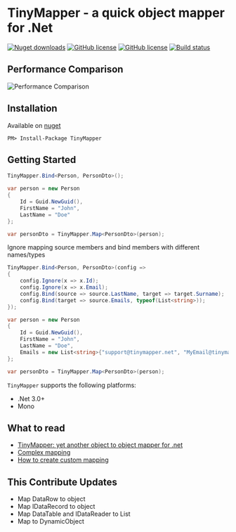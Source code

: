 TinyMapper - a quick object mapper for .Net
======================================================
[![Nuget downloads](http://img.shields.io/nuget/dt/tinymapper.svg)](https://www.nuget.org/packages/TinyMapper/)
[![GitHub license](https://img.shields.io/github/license/mashape/apistatus.svg)](https://github.com/TinyMapper/TinyMapper/blob/master/LICENSE)
[![GitHub license](https://img.shields.io/badge/first--timers--only-friendly-blue.svg)](http://www.firsttimersonly.com/)
[![Build status](https://ci.appveyor.com/api/projects/status/n36c2i10bjaj1f93?svg=true)](https://ci.appveyor.com/project/Behzadkhosravifar/tinymapper)


## Performance Comparison

![Performance Comparison](https://raw.githubusercontent.com/TinyMapper/TinyMapper/master/Source/Benchmark/DataSource/PrimitiveTypeMapping.jpg)


## Installation

Available on [nuget](https://www.nuget.org/packages/TinyMapper/)

	PM> Install-Package TinyMapper

## Getting Started

```csharp
TinyMapper.Bind<Person, PersonDto>();

var person = new Person
{
	Id = Guid.NewGuid(),
	FirstName = "John",
	LastName = "Doe"
};

var personDto = TinyMapper.Map<PersonDto>(person);
```

Ignore mapping source members and bind members with different names/types

```csharp
TinyMapper.Bind<Person, PersonDto>(config =>
{
	config.Ignore(x => x.Id);
	config.Ignore(x => x.Email);
	config.Bind(source => source.LastName, target => target.Surname);
	config.Bind(target => source.Emails, typeof(List<string>));
});

var person = new Person
{
	Id = Guid.NewGuid(),
	FirstName = "John",
	LastName = "Doe",
	Emails = new List<string>{"support@tinymapper.net", "MyEmail@tinymapper.net"}
};

var personDto = TinyMapper.Map<PersonDto>(person);
```

`TinyMapper` supports the following platforms:
* .Net 3.0+
* Mono

## What to read

 * [TinyMapper: yet another object to object mapper for .net](http://www.codeproject.com/Articles/886420/TinyMapper-yet-another-object-to-object-mapper-for)
 * [Complex mapping](https://github.com/TinyMapper/TinyMapper/wiki/Complex-mapping)
 * [How to create custom mapping](https://github.com/TinyMapper/TinyMapper/wiki/Custom-mapping)


 ## This Contribute Updates

 * Map DataRow to object
 * Map IDataRecord to object
 * Map DataTable and IDataReader to List<object>
 * Map to DynamicObject